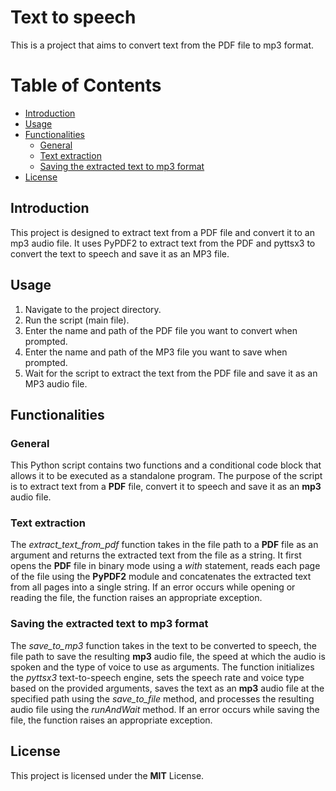 # **Text to speech**
This is a project that aims to convert text from the PDF file to mp3 format.

# Table of Contents
- [Introduction](#introduction)
- [Usage](#usage)
- [Functionalities](#functionalities)
  - [General](#general)
  - [Text extraction](#textextraction)
  - [Saving the extracted text to mp3 format](#savingtheextractedtexttomp3format)
- [License](#license)

## Introduction
This project is designed to extract text from a PDF file and convert it to an mp3 audio file.
It uses PyPDF2 to extract text from the PDF and pyttsx3 to convert the text to speech and save
it as an MP3 file.

## Usage
1. Navigate to the project directory.
2. Run the script (main file).
3. Enter the name and path of the PDF file you want to convert when prompted.
4. Enter the name and path of the MP3 file you want to save when prompted.
5. Wait for the script to extract the text from the PDF file and save it as an MP3 audio file.

## Functionalities
### General
This Python script contains two functions and a conditional code block that allows it to be executed
as a standalone program. The purpose of the script is to extract text from a **PDF** file, convert it to
speech and save it as an **mp3** audio file.

### Text extraction
The *extract_text_from_pdf* function takes in the file path to a **PDF** file as an argument and returns
the extracted text from the file as a string. It first opens the **PDF** file in binary mode using a _with_
statement, reads each page of the file using the **PyPDF2** module and concatenates the extracted text from
all pages into a single string. If an error occurs while opening or reading the file, the function raises an
appropriate exception.

### Saving the extracted text to mp3 format
The *save_to_mp3* function takes in the text to be converted to speech, the file path to save the resulting
**mp3** audio file, the speed at which the audio is spoken and the type of voice to use as arguments.
The function initializes the *pyttsx3* text-to-speech engine, sets the speech rate and voice type based on the
provided arguments, saves the text as an **mp3** audio file at the specified path using the _save_to_file_
method, and processes the resulting audio file using the _runAndWait_ method. If an error occurs while
saving the file, the function raises an appropriate exception.

## License
This project is licensed under the **MIT** License.
